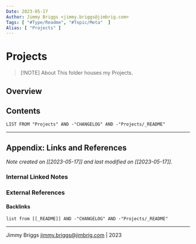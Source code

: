 ```yaml
---
Date: 2023-05-17
Author: Jimmy Briggs <jimmy.briggs@jimbrig.com>
Tags: [ "#Type/Readme", "#Topic/Meta"  ]
Alias: [ "Projects" ]
---
```


# Projects

> [!NOTE] About
> This folder houses my Projects.

## Overview

## Contents

```dataview
LIST FROM "Projects" AND -"CHANGELOG" AND -"Projects/_README"
```

***

## Appendix: Links and References

*Note created on [[2023-05-17]] and last modified on [[2023-05-17]].*

### Internal Linked Notes

### External References

#### Backlinks

```dataview
list from [[_README]] AND -"CHANGELOG" AND -"Projects/_README"
```


***

Jimmy Briggs <jimmy.briggs@jimbrig.com> | 2023

